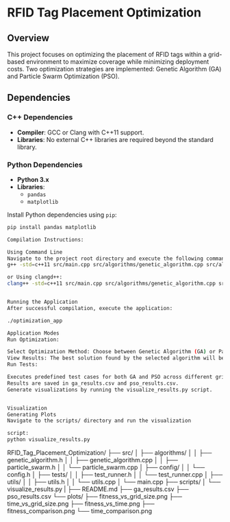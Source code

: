 # RFID Tag Placement Optimization

## Overview

This project focuses on optimizing the placement of RFID tags within a grid-based environment to maximize coverage while minimizing deployment costs. Two optimization strategies are implemented: Genetic Algorithm (GA) and Particle Swarm Optimization (PSO).

## Dependencies

### C++ Dependencies

- **Compiler**: GCC or Clang with C++11 support.
- **Libraries**: No external C++ libraries are required beyond the standard library.

### Python Dependencies

- **Python 3.x**
- **Libraries**:
  - `pandas`
  - `matplotlib`

Install Python dependencies using `pip`:

```bash
pip install pandas matplotlib

Compilation Instructions:

Using Command Line
Navigate to the project root directory and execute the following command:
g++ -std=c++11 src/main.cpp src/algorithms/genetic_algorithm.cpp src/algorithms/particle_swarm.cpp src/utils/utils.cpp src/tests/test_runner.cpp -o optimization_app

or Using clangd++:
clang++ -std=c++11 src/main.cpp src/algorithms/genetic_algorithm.cpp src/algorithms/particle_swarm.cpp src/utils/utils.cpp src/tests/test_runner.cpp -o optimization_app


Running the Application
After successful compilation, execute the application:

./optimization_app

Application Modes
Run Optimization:

Select Optimization Method: Choose between Genetic Algorithm (GA) or Particle Swarm Optimization (PSO).
View Results: The best solution found by the selected algorithm will be displayed, including tag positions and fitness score.
Run Tests:

Executes predefined test cases for both GA and PSO across different grid sizes.
Results are saved in ga_results.csv and pso_results.csv.
Generate visualizations by running the visualize_results.py script.


Visualization
Generating Plots
Navigate to the scripts/ directory and run the visualization 

script:
python visualize_results.py

```

RFID_Tag_Placement_Optimization/
├── src/
│   ├── algorithms/
│   │   ├── genetic_algorithm.h
│   │   ├── genetic_algorithm.cpp
│   │   ├── particle_swarm.h
│   │   └── particle_swarm.cpp
│   ├── config/
│   │   └── config.h
│   ├── tests/
│   │   ├── test_runner.h
│   │   └── test_runner.cpp
│   ├── utils/
│   │   ├── utils.h
│   │   └── utils.cpp
│   └── main.cpp
├── scripts/
│   └── visualize_results.py
|
├── README.md
├── ga_results.csv
├── pso_results.csv
└── plots/
    ├── fitness_vs_grid_size.png
    ├── time_vs_grid_size.png
    ├── fitness_vs_time.png
    ├── fitness_comparison.png
    └── time_comparison.png
```



